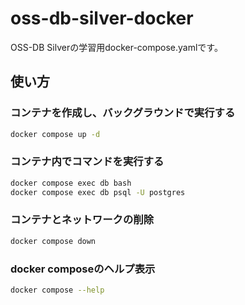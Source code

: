 # oss-db-silver-docker

OSS-DB Silverの学習用docker-compose.yamlです。

## 使い方

### コンテナを作成し、バックグラウンドで実行する
```bash
docker compose up -d
```

### コンテナ内でコマンドを実行する
```bash
docker compose exec db bash
docker compose exec db psql -U postgres
```

### コンテナとネットワークの削除
```bash
docker compose down
```

### docker composeのヘルプ表示
```bash
docker compose --help
```
